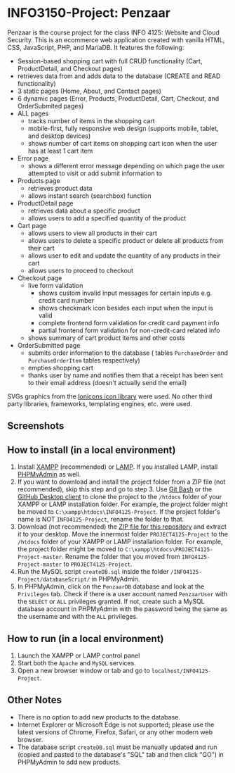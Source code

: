 # INFO3150-Project: Penzaar

Penzaar is the course project for the class INFO 4125: Website and Cloud Security.
This is an ecommerce web application created with vanilla HTML, CSS, JavaScript, PHP, and MariaDB.
It features the following:

- Session-based shopping cart with full CRUD functionality (Cart, ProductDetail, and Checkout pages)
- retrieves data from and adds data to the database (CREATE and READ functionality)
- 3 static pages (Home, About, and Contact pages)
- 6 dynamic pages (Error, Products, ProductDetail, Cart, Checkout, and OrderSubmited pages)
- ALL pages
  - tracks number of items in the shopping cart
  - mobile-first, fully responsive web design (supports mobile, tablet, and desktop devices)
  - shows number of cart items on shopping cart icon when the user has at least 1 cart item
- Error page
  - shows a different error message depending on which page the user attempted to visit or add submit information to
- Products page
  - retrieves product data
  - allows instant search (searchbox) function
- ProductDetail page
  - retrieves data about a specific product
  - allows users to add a specified quantity of the product
- Cart page
  - allows users to view all products in their cart
  - allows users to delete a specific product or delete all products from their cart
  - allows user to edit and update the quantity of any products in their cart
  - allows users to proceed to checkout
- Checkout page
  - live form validation
    - shows custom invalid input messages for certain inputs e.g. credit card number
    - shows checkmark icon besides each input when the input is valid
    - complete frontend form validation for credit card payment info
    - partial frontend form validation for non-credit-card related info
  - shows summary of cart product items and other costs
- OrderSubmitted page
  - submits order information to the database ( tables `PurchaseOrder` and `PurchaseOrderItem` tables respectively)
  - empties shopping cart
  - thanks user by name and notifies them that a receipt has been sent to their email address (doesn't actually send the email)

SVGs graphics from the [Ionicons icon library](https://ionicons.com/) were used.
No other third party libraries, frameworks, templating engines, etc. were used.

<!-- ## UX/UI Suggestions

- Make product page the home page. Can shink and put hero header of current home page on top of product page. ~~DONE
- Show dropdown notification instead of redirecting to cart page when user adds item to cart
- Show recommended products on each product's detail page
- Allow users to add items to cart from Product page ~~ DONE
- Auto-update cart when a user updates and leaves (onblur) the quantity of a cart item instead of forcing users to manually click Update button to update the cart
- Put important contact information in footer (for SEO)
- Remove credit card provider dropdown input on checkout page because can determine provider and security code length based on credit card number
- slight colour contrast issues with hero header and background colour
- overall colour palette and fonts can be improved -->

## Screenshots

  <!-- ### Home Page -->
  <!-- ![Profile Page](https://i.imgur.com/md60y1R.png) -->
  <!-- ### Products Page -->
  <!-- ![Profile Page](https://i.imgur.com/md60y1R.png) -->
  <!-- ### About Page -->
  <!-- ![Profile Page](https://i.imgur.com/md60y1R.png) -->
  <!-- ### Contact Page -->
  <!-- ![Profile Page](https://i.imgur.com/md60y1R.png) -->
  <!-- ### Cart Page -->
  <!-- ![Profile Page](https://i.imgur.com/md60y1R.png) -->
  <!-- ### Checkout Page -->
  <!-- ![Profile Page](https://i.imgur.com/md60y1R.png) -->
  <!-- ### Order Confirmation Page -->
  <!-- ![Profile Page](https://i.imgur.com/md60y1R.png) -->

## How to install (in a local environment)

1. Install [XAMPP](https://www.apachefriends.org/index.html) (recommended) or [LAMP](https://bitnami.com/stack/lamp/installer). If you installed LAMP, install [PHPMyAdmin](https://www.phpmyadmin.net/) as well.
2. If you want to download and install the project folder from a ZIP file (not recommended), skip this step and go to step 3. Use [Git Bash](https://git-scm.com/downloads) or the [GitHub Desktop client](https://desktop.github.com/) to clone the project to the `/htdocs` folder of your XAMPP or LAMP installation folder. For example, the project folder might be moved to `C:\xampp\htdocs\INFO4125-Project`. If the project folder's name is NOT `INFO4125-Project`, rename the folder to that.
3. Download (not recommended) the [ZIP file for this repository](https://github.com/JunYuHuang/INFO4125-Project/archive/master.zip) and extract it to your desktop. Move the innermost folder `PROJECT4125-Project` to the `/htdocs` folder of your XAMPP or LAMP installation folder. For example, the project folder might be moved to `C:\xampp\htdocs\PROJECT4125-Project-master`. Rename the folder that you moved from `INFO4125-Project-master` to `PROJECT4125-Project`.
4. Run the MySQL script `createDB.sql` inside the folder `/INFO4125-Project/databaseScript/` in PHPMyAdmin.
5. In PHPMyAdmin, click on the `PenzaarDB` database and look at the `Privileges` tab. Check if there is a user account named `PenzaarUser` with the `SELECT` or `ALL` privileges granted. If not, create such a MySQL database account in PHPMyAdmin with the password being the same as the username and with the `ALL` privileges.

## How to run (in a local environment)

1. Launch the XAMPP or LAMP control panel
2. Start both the `Apache` and `MySQL` services.
3. Open a new browser window or tab and go to `localhost/INFO4125-Project`.

## Other Notes

- There is no option to add new products to the database.
- Internet Explorer or Microsoft Edge is not supported; please use the latest versions of Chrome, Firefox, Safari, or any other modern web browser.
- The database script `createDB.sql` must be manually updated and run (copied and pasted to the database's "SQL" tab and then click "GO") in PHPMyAdmin to add new products.
